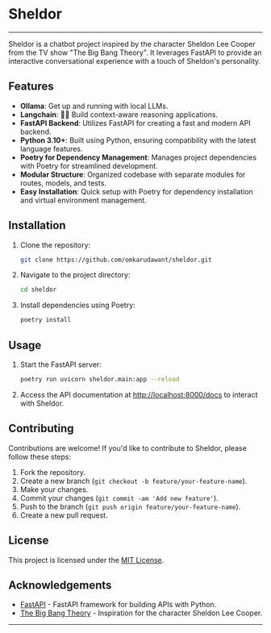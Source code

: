 # Sheldor
---

Sheldor is a chatbot project inspired by the character Sheldon Lee Cooper from the TV show "The Big Bang Theory". It leverages FastAPI to provide an interactive conversational experience with a touch of Sheldon's personality.

## Features

- **Ollama**: Get up and running with local LLMs.
- **Langchain**: 🦜🔗 Build context-aware reasoning applications.
- **FastAPI Backend**: Utilizes FastAPI for creating a fast and modern API backend.
- **Python 3.10+**: Built using Python, ensuring compatibility with the latest language features.
- **Poetry for Dependency Management**: Manages project dependencies with Poetry for streamlined development.
- **Modular Structure**: Organized codebase with separate modules for routes, models, and tests.
- **Easy Installation**: Quick setup with Poetry for dependency installation and virtual environment management.

## Installation

1. Clone the repository:

    ```bash
    git clone https://github.com/omkarudawant/sheldor.git
    ```

2. Navigate to the project directory:

    ```bash
    cd sheldor
    ```

3. Install dependencies using Poetry:

    ```bash
    poetry install
    ```

## Usage

1. Start the FastAPI server:

    ```bash
    poetry run uvicorn sheldor.main:app --reload
    ```

2. Access the API documentation at [http://localhost:8000/docs](http://localhost:8000/docs) to interact with Sheldor.

## Contributing

Contributions are welcome! If you'd like to contribute to Sheldor, please follow these steps:

1. Fork the repository.
2. Create a new branch (`git checkout -b feature/your-feature-name`).
3. Make your changes.
4. Commit your changes (`git commit -am 'Add new feature'`).
5. Push to the branch (`git push origin feature/your-feature-name`).
6. Create a new pull request.

## License

This project is licensed under the [MIT License](LICENSE).

## Acknowledgements

- [FastAPI](https://fastapi.tiangolo.com/) - FastAPI framework for building APIs with Python.
- [The Big Bang Theory](https://www.cbs.com/shows/big_bang_theory/) - Inspiration for the character Sheldon Lee Cooper.

---
